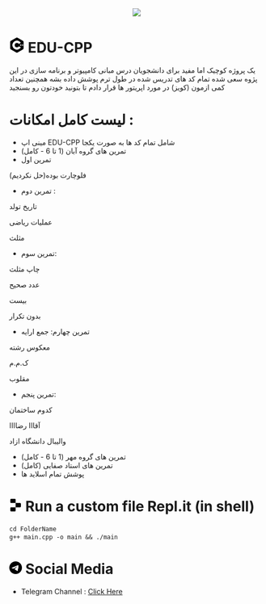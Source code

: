 <div align="center"><img src="https://pub-f3b44c90882f4cd189da08d385eb4a7e.r2.dev/app.png" width="700"></div>

# <img src="https://raw.githubusercontent.com/ahspace7/EDU-CPP/main/object-storage/cpp.svg" width="30" heght="3-">  EDU-CPP
یک پروژه کوچیک اما مفید برای دانشجویان درس مبانی کامپیوتر و برنامه سازی
در این پژوه سعی شده تمام کد های تدریس شده در طول ترم پوشش داده بشه همچنین تعداد کمی ازمون  (کویز) در مورد اپریتور ها قرار دادم تا بتونید خودتون رو بسنجید

# لیست کامل امکانات :
* مینی اپ EDU-CPP  شامل تمام کد ها به صورت یکجا
* تمرین های گروه آبان (1 تا 6 - کامل)
* تمرین اول

فلوچارت بوده(حل نکردیم)

* تمرین دوم : 

 تاریخ تولد

 عملیات ریاضی

 مثلث

* تمرین سوم:

 
چاپ مثلث

 عدد صحیح

 بیست

 بدون تکرار

* تمرین چهارم:
 جمع ارایه

 معکوس رشته

 ک.م.م

 مقلوب

* تمرین پنجم:

 کدوم ساختمان

 آقااا رضاااا

 والیبال دانشگاه ازاد
* تمرین های گروه مهر (1 تا 6 - کامل)
* تمرین های استاد صفایی (کامل)
* پوشش تمام اسلاید ها

# <img src="https://raw.githubusercontent.com/ahspace7/EDU-CPP/main/object-storage/replit.svg" width="25" height="25"> Run a custom file Repl.it (in shell)
```run
cd FolderName
g++ main.cpp -o main && ./main
```
# <img src="https://raw.githubusercontent.com/ahspace7/EDU-CPP/main/object-storage/social.svg" width="25"> Social Media
- Telegram Channel : [Click Here](https://t.me/LE_CEIT_QIAU)
